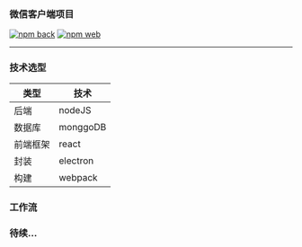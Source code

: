 ### 微信客户端项目
[![npm back](https://img.shields.io/badge/后端-nodeJS-green.svg)](https://github.com/mtshen/weixin)
[![npm web](https://img.shields.io/badge/前端-react-blue.svg)](https://github.com/mtshen/weixin)

------------------------------
### 技术选型

类型 | 技术
----- |-----
后端      | nodeJS
数据库    | monggoDB
前端框架  | react
封装      | electron
构建      | webpack

### 工作流

### 待续...

